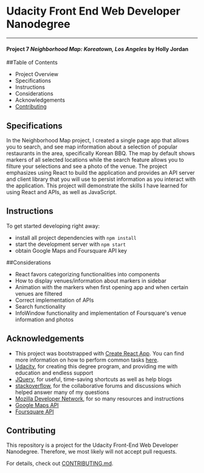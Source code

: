 # Udacity Front End Web Developer Nanodegree
---
#### Project 7 _Neighborhood Map: Koreatown, Los Angeles_ by Holly Jordan

##Table of Contents

* Project Overview
* Specifications
* Instructions
* Considerations
* Acknowledgements
* [Contributing](#contributing)

## Specifications

In the Neighborhood Map project, I created a single page app that allows you to search, and see map information about a selection of popular restaurants in the area, specifically Korean BBQ. The map by default shows markers of all selected locations while the search feature allows you to filture your selections and see a photo of the venue. The project emphasizes using React to build the application and provides an API server and client library that you will use to persist information as you interact with the application. This project will demonstrate the skills I have learned for using React and APIs, as well as JavaScript.


## Instructions

To get started developing right away:

* install all project dependencies with `npm install`
* start the development server with `npm start`
* obtain Google Maps and Foursquare API key

##Considerations

* React favors categorizing functionalities into components
* How to display venues/information about markers in sidebar 
* Animation with the markers when first opening app and when certain venues are filtered
* Correct implementation of APIs
* Search functionality
* InfoWindow functionality and implementation of Foursquare's venue information and photos


## Acknowledgements

* This project was bootstrapped with [Create React App](https://github.com/facebookincubator/create-react-app). You can find more information on how to perform common tasks [here](https://github.com/facebookincubator/create-react-app/blob/master/packages/react-scripts/template/README.md).
* [Udacity](https://www.udacity.com/), for creating this degree program, and providing me with education and endless support
* [JQuery](https://jquery.com/), for useful, time-saving shortcuts as well as help blogs
* [stackoverflow](https://stackoverflow.com/), for the collaborative forums and discussions which helped answer many of my questions
* [Mozilla Developer Network](https://developer.mozilla.org/en-US/), for so many resources and instructions
* [Google Maps API](https://developers.google.com/maps/documentation/)
* [Foursquare API](https://developer.foursquare.com/)

## Contributing

This repository is a project for the Udacity Front-End Web Developer Nanodegree. Therefore, we most likely will not accept pull requests.

For details, check out [CONTRIBUTING.md](CONTRIBUTING.md).
